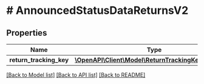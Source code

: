 # # AnnouncedStatusDataReturnsV2

## Properties

Name | Type | Description | Notes
------------ | ------------- | ------------- | -------------
**return_tracking_key** | [**\OpenAPI\Client\Model\ReturnTrackingKeyReturnsV2**](ReturnTrackingKeyReturnsV2.md) |  | [optional]

[[Back to Model list]](../../README.md#models) [[Back to API list]](../../README.md#endpoints) [[Back to README]](../../README.md)
